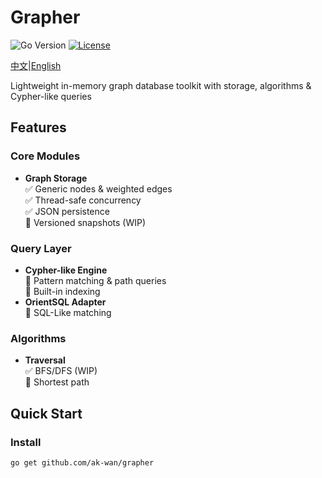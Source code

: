 # Grapher

![Go Version](https://img.shields.io/badge/go-%3E%3D1.18-blue)
[![License](https://img.shields.io/badge/license-MIT-green)](LICENSE)

[中文](README_zh.md)|[English](README.md)

Lightweight in-memory graph database toolkit with storage, algorithms & Cypher-like queries

## Features

### Core Modules
- **Graph Storage**  
  ✅ Generic nodes & weighted edges  
  ✅ Thread-safe concurrency  
  ✅ JSON persistence  
  🚧 Versioned snapshots (WIP)

### Query Layer
- **Cypher-like Engine**  
  🚧 Pattern matching & path queries  
  🚧 Built-in indexing
- **OrientSQL Adapter**  
  🚧 SQL-Like matching

### Algorithms
- **Traversal**   
  ✅ BFS/DFS (WIP)  
  🚧 Shortest path

## Quick Start

### Install
```bash
go get github.com/ak-wan/grapher

